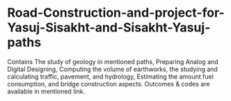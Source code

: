 # Road-Construction-and-project-for-Yasuj-Sisakht-and-Sisakht-Yasuj-paths
Contains The study of geology in mentioned paths, Preparing Analog and Digital Designing, Computing the volume of earthworks, the studying and calculating traffic, pavement, and hydrology, Estimating the amount fuel consumption, and bridge construction aspects. Outcomes & codes are available in mentioned link.

